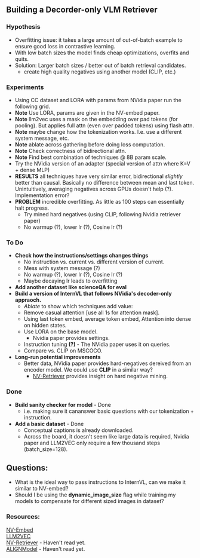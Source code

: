 ## Building a Decorder-only VLM Retriever

### Hypothesis
- Overfitting issue: it takes a large amount of out-of-batch example to ensure good loss in contrastive learning.
- With low batch sizes the model finds cheap optimizations, overfits and quits.
- Solution: Larger batch sizes / better out of batch retrieval candidates.  
    - create high quality negatives using another model (CLIP, etc.)

### Experiments
- Using CC dataset and LORA with params from NVidia paper run the following grid.  
- **Note** Use LORA, params are given in the NV-embed paper. 
- **Note** llm2vec uses a mask on the embedding over pad tokens (for pooling). But applies full attn (even over padded tokens) using flash attn.  
- **Note** maybe change how the tokenization works. I.e. use a different system message, etc.
- **Note** ablate across gathering before doing loss computation.
- **Note** Check correctness of bidirectional attn.
- **Note** Find best combination of techniques @ 8B param scale.    
- Try the NVidia version of an adapter (special version of attn where K=V + dense MLP)
- **RESULTS** all techniques have very similar error, bidirectional *slightly* better than causal. Basically no difference between mean and last token. Unintuitively, averaging negatives across GPUs doesn't help (?). Implementation error?  
- **PROBLEM** incredible overfitting. As little as 100 steps can essentially halt progress.  
    - Try mined hard negatives (using CLIP, following Nvidia retriever paper)
    - No warmup (?), lower lr (?), Cosine lr (?)
### To Do  
- **Check how the instructions/settings changes things**
    - No instruction vs. current vs. different version of current.
    - Mess with system message (?)  
    - No warmup (?), lower lr (?), Cosine lr (?)
    - Maybe decaying lr leads to overfitting
- **Add another dataset like scienceQA for eval**
- **Build a version of InternVL that follows NVidia's decoder-only appraoch.**
    - *Ablate* to show which techniques add value:
    - Remove casual attention [use all 1s for attention mask].
    - Using last token embed, average token embed, Attention into dense on hidden states.
    - Use LORA on the base model.
        - Nvidia paper provides settings.
    - Instruction tuning **(?)** - The NVidia paper uses it on queries.
    - Compare vs. CLIP on MSCOCO.
- **Long-run potential improvements**
    - Better data, NVidia paper provides hard-negatives dereived from an encoder model. We could use **CLIP** in a similar way?
        - [NV-Retriever](https://arxiv.org/pdf/2407.15831) provides insight on hard negative mining.

### Done
- **Build sanity checker for model** - Done
    - i.e. making sure it cananswer basic questions with our tokenization + instruction.
- **Add a basic dataset** - Done
    - Conceptual captions is already downloaded. 
    - Across the board, it doesn't seem like large data is required, Nvidia paper and LLM2VEC only require a few thousand steps (batch_size=128).

## Questions:
- What is the ideal way to pass instructions to InternVL, can we make it similar to NV-embed?
- Should I be using the **dynamic_image_size** flag while training my models to compensate for different sized images in dataset?
### Resources:  
[NV-Embed](https://arxiv.org/abs/2405.17428)  
[LLM2VEC](https://arxiv.org/abs/2404.05961)  
[NV-Retriever](https://arxiv.org/pdf/2407.15831) - Haven't read yet.  
[ALIGNModel](https://arxiv.org/abs/2102.05918) - Haven't read yet.
